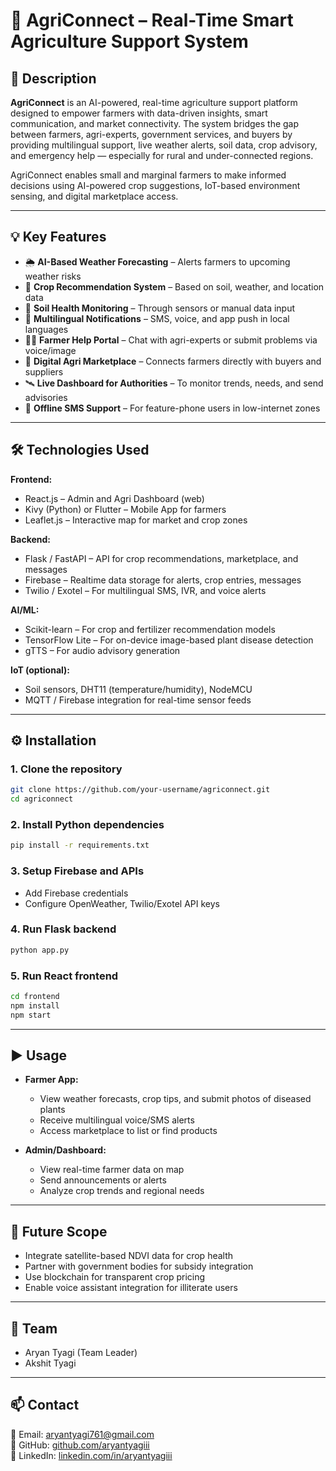 
# 🌾 AgriConnect – Real-Time Smart Agriculture Support System

## 📝 Description

**AgriConnect** is an AI-powered, real-time agriculture support platform designed to empower farmers with data-driven insights, smart communication, and market connectivity. The system bridges the gap between farmers, agri-experts, government services, and buyers by providing multilingual support, live weather alerts, soil data, crop advisory, and emergency help — especially for rural and under-connected regions.

AgriConnect enables small and marginal farmers to make informed decisions using AI-powered crop suggestions, IoT-based environment sensing, and digital marketplace access.

---

## 💡 Key Features

- 🌦️ **AI-Based Weather Forecasting** – Alerts farmers to upcoming weather risks  
- 🌱 **Crop Recommendation System** – Based on soil, weather, and location data  
- 🌾 **Soil Health Monitoring** – Through sensors or manual data input  
- 📢 **Multilingual Notifications** – SMS, voice, and app push in local languages  
- 🧑‍🌾 **Farmer Help Portal** – Chat with agri-experts or submit problems via voice/image  
- 🛒 **Digital Agri Marketplace** – Connects farmers directly with buyers and suppliers  
- 🛰️ **Live Dashboard for Authorities** – To monitor trends, needs, and send advisories  
- 📴 **Offline SMS Support** – For feature-phone users in low-internet zones  

---

## 🛠️ Technologies Used

**Frontend:**
- React.js – Admin and Agri Dashboard (web)
- Kivy (Python) or Flutter – Mobile App for farmers
- Leaflet.js – Interactive map for market and crop zones

**Backend:**
- Flask / FastAPI – API for crop recommendations, marketplace, and messages
- Firebase – Realtime data storage for alerts, crop entries, messages
- Twilio / Exotel – For multilingual SMS, IVR, and voice alerts

**AI/ML:**
- Scikit-learn – For crop and fertilizer recommendation models
- TensorFlow Lite – For on-device image-based plant disease detection
- gTTS – For audio advisory generation

**IoT (optional):**
- Soil sensors, DHT11 (temperature/humidity), NodeMCU
- MQTT / Firebase integration for real-time sensor feeds

---

## ⚙️ Installation

### 1. Clone the repository
```bash
git clone https://github.com/your-username/agriconnect.git
cd agriconnect
```

### 2. Install Python dependencies
```bash
pip install -r requirements.txt
```

### 3. Setup Firebase and APIs
- Add Firebase credentials
- Configure OpenWeather, Twilio/Exotel API keys

### 4. Run Flask backend
```bash
python app.py
```

### 5. Run React frontend
```bash
cd frontend
npm install
npm start
```

---

## ▶️ Usage

- **Farmer App:**
  - View weather forecasts, crop tips, and submit photos of diseased plants
  - Receive multilingual voice/SMS alerts
  - Access marketplace to list or find products

- **Admin/Dashboard:**
  - View real-time farmer data on map
  - Send announcements or alerts
  - Analyze crop trends and regional needs

---

## 🎯 Future Scope

- Integrate satellite-based NDVI data for crop health
- Partner with government bodies for subsidy integration
- Use blockchain for transparent crop pricing
- Enable voice assistant integration for illiterate users

---

## 👥 Team

- Aryan Tyagi (Team Leader)  
- Akshit Tyagi  

---

## 📫 Contact

📧 Email: aryantyagi761@gmail.com  
🔗 GitHub: [github.com/aryantyagiii](https://github.com/aryantyagiii)  
🔗 LinkedIn: [linkedin.com/in/aryantyagiii](https://linkedin.com/in/aryantyagiii)
